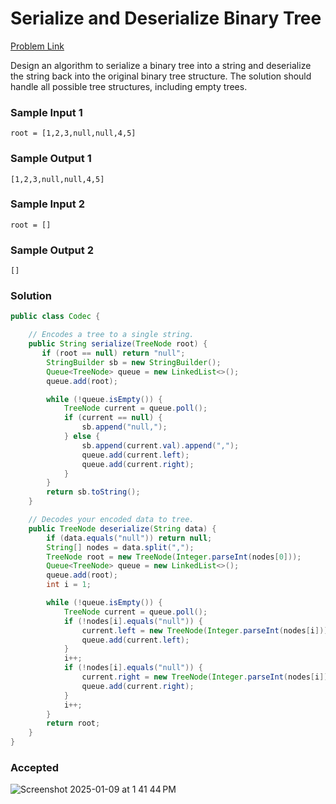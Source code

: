 # Serialize and Deserialize Binary Tree

[Problem Link](https://leetcode.com/problems/serialize-and-deserialize-binary-tree/description/) 

Design an algorithm to serialize a binary tree into a string and deserialize the string back into the original binary tree structure. 
The solution should handle all possible tree structures, including empty trees.

### Sample Input 1
```
root = [1,2,3,null,null,4,5]  
```
### Sample Output 1
```
[1,2,3,null,null,4,5]
```

### Sample Input 2
```
root = []
```
### Sample Output 2
```
[]
```

### Solution
```java
public class Codec {

    // Encodes a tree to a single string.
    public String serialize(TreeNode root) {
       if (root == null) return "null";
        StringBuilder sb = new StringBuilder();
        Queue<TreeNode> queue = new LinkedList<>();
        queue.add(root);

        while (!queue.isEmpty()) {
            TreeNode current = queue.poll();
            if (current == null) {
                sb.append("null,");
            } else {
                sb.append(current.val).append(",");
                queue.add(current.left);
                queue.add(current.right);
            }
        }
        return sb.toString();
    }

    // Decodes your encoded data to tree.
    public TreeNode deserialize(String data) {
        if (data.equals("null")) return null;
        String[] nodes = data.split(",");
        TreeNode root = new TreeNode(Integer.parseInt(nodes[0]));
        Queue<TreeNode> queue = new LinkedList<>();
        queue.add(root);
        int i = 1;

        while (!queue.isEmpty()) {
            TreeNode current = queue.poll();
            if (!nodes[i].equals("null")) {
                current.left = new TreeNode(Integer.parseInt(nodes[i]));
                queue.add(current.left);
            }
            i++;
            if (!nodes[i].equals("null")) {
                current.right = new TreeNode(Integer.parseInt(nodes[i]));
                queue.add(current.right);
            }
            i++;
        }
        return root;
    }
}
```

### Accepted
![Screenshot 2025-01-09 at 1 41 44 PM](https://github.com/user-attachments/assets/d5695eb2-dc1f-4ac8-a89e-714a93ccaed6)
